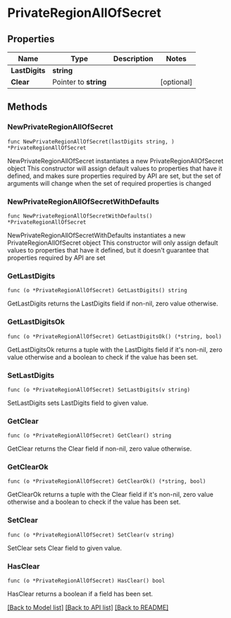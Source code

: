 # PrivateRegionAllOfSecret

## Properties

Name | Type | Description | Notes
------------ | ------------- | ------------- | -------------
**LastDigits** | **string** |  | 
**Clear** | Pointer to **string** |  | [optional] 

## Methods

### NewPrivateRegionAllOfSecret

`func NewPrivateRegionAllOfSecret(lastDigits string, ) *PrivateRegionAllOfSecret`

NewPrivateRegionAllOfSecret instantiates a new PrivateRegionAllOfSecret object
This constructor will assign default values to properties that have it defined,
and makes sure properties required by API are set, but the set of arguments
will change when the set of required properties is changed

### NewPrivateRegionAllOfSecretWithDefaults

`func NewPrivateRegionAllOfSecretWithDefaults() *PrivateRegionAllOfSecret`

NewPrivateRegionAllOfSecretWithDefaults instantiates a new PrivateRegionAllOfSecret object
This constructor will only assign default values to properties that have it defined,
but it doesn't guarantee that properties required by API are set

### GetLastDigits

`func (o *PrivateRegionAllOfSecret) GetLastDigits() string`

GetLastDigits returns the LastDigits field if non-nil, zero value otherwise.

### GetLastDigitsOk

`func (o *PrivateRegionAllOfSecret) GetLastDigitsOk() (*string, bool)`

GetLastDigitsOk returns a tuple with the LastDigits field if it's non-nil, zero value otherwise
and a boolean to check if the value has been set.

### SetLastDigits

`func (o *PrivateRegionAllOfSecret) SetLastDigits(v string)`

SetLastDigits sets LastDigits field to given value.


### GetClear

`func (o *PrivateRegionAllOfSecret) GetClear() string`

GetClear returns the Clear field if non-nil, zero value otherwise.

### GetClearOk

`func (o *PrivateRegionAllOfSecret) GetClearOk() (*string, bool)`

GetClearOk returns a tuple with the Clear field if it's non-nil, zero value otherwise
and a boolean to check if the value has been set.

### SetClear

`func (o *PrivateRegionAllOfSecret) SetClear(v string)`

SetClear sets Clear field to given value.

### HasClear

`func (o *PrivateRegionAllOfSecret) HasClear() bool`

HasClear returns a boolean if a field has been set.


[[Back to Model list]](../README.md#documentation-for-models) [[Back to API list]](../README.md#documentation-for-api-endpoints) [[Back to README]](../README.md)


